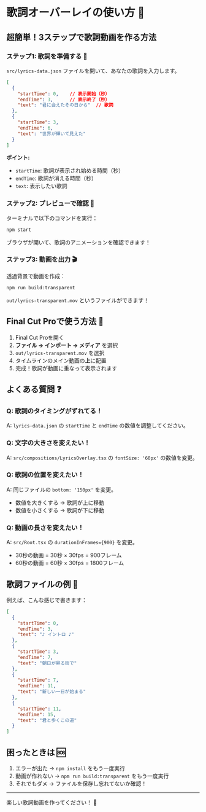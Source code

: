# 歌詞オーバーレイの使い方 🎵

## 超簡単！3ステップで歌詞動画を作る方法

### ステップ1: 歌詞を準備する 📝

`src/lyrics-data.json` ファイルを開いて、あなたの歌詞を入力します。

```json
[
  {
    "startTime": 0,    // 表示開始（秒）
    "endTime": 3,      // 表示終了（秒）
    "text": "君に会えたその日から"  // 歌詞
  },
  {
    "startTime": 3,
    "endTime": 6,
    "text": "世界が輝いて見えた"
  }
]
```

**ポイント:**
- `startTime`: 歌詞が表示され始める時間（秒）
- `endTime`: 歌詞が消える時間（秒）
- `text`: 表示したい歌詞

### ステップ2: プレビューで確認 👀

ターミナルで以下のコマンドを実行：
```bash
npm start
```

ブラウザが開いて、歌詞のアニメーションを確認できます！

### ステップ3: 動画を出力 🎬

透過背景で動画を作成：
```bash
npm run build:transparent
```

`out/lyrics-transparent.mov` というファイルができます！

## Final Cut Proで使う方法 🎥

1. Final Cut Proを開く
2. **ファイル → インポート → メディア** を選択
3. `out/lyrics-transparent.mov` を選択
4. タイムラインのメイン動画の**上**に配置
5. 完成！歌詞が動画に重なって表示されます

## よくある質問 ❓

### Q: 歌詞のタイミングがずれてる！
A: `lyrics-data.json` の `startTime` と `endTime` の数値を調整してください。

### Q: 文字の大きさを変えたい！
A: `src/compositions/LyricsOverlay.tsx` の `fontSize: '60px'` の数値を変更。

### Q: 歌詞の位置を変えたい！
A: 同じファイルの `bottom: '150px'` を変更。
- 数値を大きくする → 歌詞が上に移動
- 数値を小さくする → 歌詞が下に移動

### Q: 動画の長さを変えたい！
A: `src/Root.tsx` の `durationInFrames={900}` を変更。
- 30秒の動画 = 30秒 × 30fps = 900フレーム
- 60秒の動画 = 60秒 × 30fps = 1800フレーム

## 歌詞ファイルの例 📄

例えば、こんな感じで書きます：

```json
[
  {
    "startTime": 0,
    "endTime": 3,
    "text": "♪ イントロ ♪"
  },
  {
    "startTime": 3,
    "endTime": 7,
    "text": "朝日が昇る街で"
  },
  {
    "startTime": 7,
    "endTime": 11,
    "text": "新しい一日が始まる"
  },
  {
    "startTime": 11,
    "endTime": 15,
    "text": "君と歩くこの道"
  }
]
```

## 困ったときは 🆘

1. エラーが出た → `npm install` をもう一度実行
2. 動画が作れない → `npm run build:transparent` をもう一度実行
3. それでもダメ → ファイルを保存し忘れてないか確認！

---

楽しい歌詞動画を作ってください！ 🎉